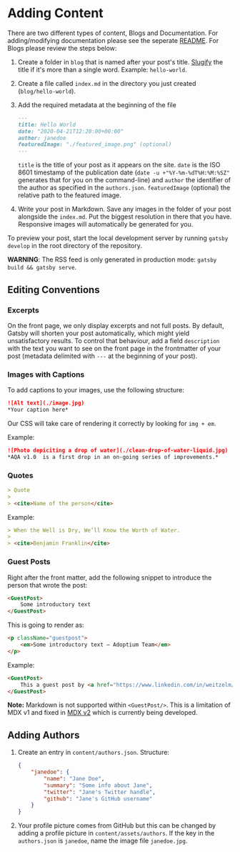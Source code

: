 # Adding Content

There are two different types of content, Blogs and Documentation. For adding/modifying documentation please see the seperate [README](./asciidoc-pages/README.md). For Blogs please review the steps below:

1. Create a folder in `blog` that is named after your post's title. [Slugify](https://blog.tersmitten.nl/slugify/) the title if it's more than a single word. Example: `hello-world`.
2. Create a file called `index.md` in the directory you just created (`blog/hello-world`).
3. Add the required metadata at the beginning of the file

    ```markdown
    ---
    title: Hello World
    date: "2020-04-21T12:20:00+00:00"
    author: janedoe
    featuredImage: "./featured_image.png" (optional)
    ---
    ```

    `title` is the title of your post as it appears on the site. `date` is the ISO 8601 timestamp of the publication date (`date -u +"%Y-%m-%dT%H:%M:%SZ"` generates that for you on the command-line) and `author` the identifier of the author as specified in the `authors.json`. `featuredImage` (optional) the relative path to the featured image.
4. Write your post in Markdown. Save any images in the folder of your post alongside the `index.md`. Put the biggest resolution in there that you have. Responsive images will automatically be generated for you.

To preview your post, start the local development server by running `gatsby develop` in the root directory of the repository.

**WARNING**: The RSS feed is only generated in production mode: `gatsby build && gatsby serve`.

## Editing Conventions

### Excerpts

On the front page, we only display excerpts and not full posts. By default, Gatsby will shorten your post automatically, which might yield unsatisfactory results. To control that behaviour, add a field `description` with the text you want to see on the front page in the frontmatter of your post (metadata delimited with `---` at the beginning of your post).

### Images with Captions

To add captions to your images, use the following structure:

```markdown
![Alt text](./image.jpg)
*Your caption here* 
```

Our CSS will take care of rendering it correctly by looking for `img + em`.

Example:

```markdown
![Photo depiciting a drop of water](./clean-drop-of-water-liquid.jpg)
*AQA v1.0  is a first drop in an on-going series of improvements.* 
```

### Quotes

```markdown
> Quote
> 
> <cite>Name of the person</cite>
```

Example:

```markdown
> When the Well is Dry, We’ll Know the Worth of Water.
> 
> <cite>Benjamin Franklin</cite>
```

### Guest Posts

Right after the front matter, add the following snippet to introduce the person that wrote the post:

```markdown
<GuestPost>
    Some introductory text
</GuestPost>
```

This is going to render as:

```html
<p className="guestpost">
    <em>Some introductory text – Adoptium Team</em>
</p>
```

Example:

```markdown
<GuestPost>
    This a guest post by <a href="https://www.linkedin.com/in/weitzelm/">Mark Weitzel</a>, General Manager, New Relic One at New Relic.
</GuestPost>
```

**Note:** Markdown is not supported within `<GuestPost/>`. This is a limitation of MDX v1 and fixed in [MDX v2](https://github.com/mdx-js/mdx/issues/1041) which is currently being developed.

## Adding Authors

1. Create an entry in `content/authors.json`. Structure:

    ```json
    {
        "janedoe": {
            "name": "Jane Doe",
            "summary": "Some info about Jane",
            "twitter": "Jane's Twitter handle",
            "github": "Jane's GitHub username"
        }
    }
    ```

2. Your profile picture comes from GitHub but this can be changed by adding a profile picture in `content/assets/authors`. If the key in the `authors.json` is `janedoe`, name the image file `janedoe.jpg`.
